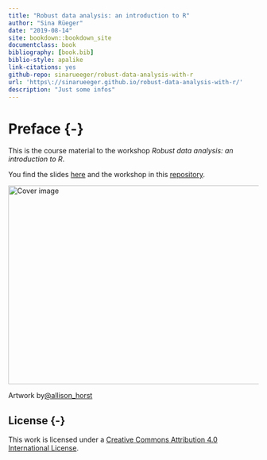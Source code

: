 ```yaml
--- 
title: "Robust data analysis: an introduction to R"
author: "Sina Rüeger"
date: "2019-08-14"
site: bookdown::bookdown_site
documentclass: book
bibliography: [book.bib]
biblio-style: apalike
link-citations: yes
github-repo: sinarueeger/robust-data-analysis-with-r
url: 'https\://sinarueeger.github.io/robust-data-analysis-with-r/'
description: "Just some infos"
---
```


# Preface {-}

This is the course material to the workshop _Robust data analysis: an introduction to R_. 

You find the slides [here](https://sinarueeger.github.io/robust-data-analysis-with-r/slides.html) and the workshop in this [repository](https://github.com/sinarueeger/robust-data-analysis-with-r).


<div class="figure">
<img src="https://raw.githubusercontent.com/allisonhorst/stats-illustrations/master/openscapes/starwars-rey-rstats.png" width="669" height="400" alt="Cover image" />
<p class="caption">Artwork by<a href="https://github.com/allisonhorst/stats-illustrations">@allison_horst</a></p>
</div>

## License {-}
This work is licensed under a [Creative Commons Attribution 4.0 International License](http://creativecommons.org/licenses/by-nc/4.0/).

